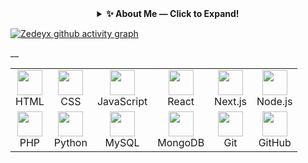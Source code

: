 <!-- About Me Section -->
<div align="center">

<details>
  <summary><strong>✨ About Me — Click to Expand!</strong></summary>
  <br>

  <p><strong>Hey there, I’m <span style="color:#007acc">Abdul Mukit</span> — a passionate self-taught developer, SEO wizard, and lifelong learner from Bangladesh!</strong></p>

  <ul align="left">
    <li><strong>Age:</strong> 16</li>
    <li><strong>Class:</strong> 10 (SSC 2025 Candidate)</li>
    <li><strong>Current Focus:</strong> Web Development, Blogging, Cybersecurity</li>
    <li><strong>Freelance Skills:</strong> WordPress, SEO, Copywriting, Blogging</li>
    <li><strong>Other Skills:</strong> Frontend Dev, Git/GitHub, Python, App Dev</li>
    <li><strong>Mindset:</strong> CEO-Visionary | Inventor | Hacker | Practical Learner</li>
    <li><strong>Languages:</strong> English, Bangla</li>
  </ul>

  <p><strong>My Mission:</strong> To build innovative solutions, create meaningful content, and make an impact that outlives trends.</p>

  <p><strong>Fun Fact:</strong> I drink green tea while coding like it’s a ritual — balance between Zen & JavaScript.</p>

  <p><strong>Let’s Connect & Collaborate!</strong> I’m always open to new ideas and collabs that help us grow together.</p>

</details>

</div>


[![Zedeyx github activity graph](https://github-readme-activity-graph.vercel.app/graph?username=ZedeyxOfficial&bg_color=010003&color=d3d1ff&line=8a24ff&point=ffffff&area=true&hide_border=true)](#)

__
<div align="center">
  <table>
    <tr>
      <td align="center">
        <img src="https://cdn.jsdelivr.net/gh/devicons/devicon/icons/html5/html5-original.svg" width="40"/><br>HTML
      </td>
      <td align="center">
        <img src="https://cdn.jsdelivr.net/gh/devicons/devicon/icons/css3/css3-original.svg" width="40"/><br>CSS
      </td>
      <td align="center">
        <img src="https://cdn.jsdelivr.net/gh/devicons/devicon/icons/javascript/javascript-original.svg" width="40"/><br>JavaScript
      </td>
      <td align="center">
        <img src="https://cdn.jsdelivr.net/gh/devicons/devicon/icons/react/react-original.svg" width="40"/><br>React
      </td>
      <td align="center">
        <img src="https://cdn.jsdelivr.net/gh/devicons/devicon/icons/nextjs/nextjs-original.svg" width="40"/><br>Next.js
      </td>
      <td align="center">
        <img src="https://cdn.jsdelivr.net/gh/devicons/devicon/icons/nodejs/nodejs-original.svg" width="40"/><br>Node.js
      </td>
    </tr>
    <tr>
      <td align="center">
        <img src="https://cdn.jsdelivr.net/gh/devicons/devicon/icons/php/php-original.svg" width="40"/><br>PHP
      </td>
      <td align="center">
        <img src="https://cdn.jsdelivr.net/gh/devicons/devicon/icons/python/python-original.svg" width="40"/><br>Python
      </td>
      <td align="center">
        <img src="https://cdn.jsdelivr.net/gh/devicons/devicon/icons/mysql/mysql-original.svg" width="40"/><br>MySQL
      </td>
      <td align="center">
        <img src="https://cdn.jsdelivr.net/gh/devicons/devicon/icons/mongodb/mongodb-original.svg" width="40"/><br>MongoDB
      </td>
      <td align="center">
        <img src="https://cdn.jsdelivr.net/gh/devicons/devicon/icons/git/git-original.svg" width="40"/><br>Git
      </td>
      <td align="center">
        <img src="https://cdn.jsdelivr.net/gh/devicons/devicon/icons/github/github-original.svg" width="40"/><br>GitHub
      </td>
    </tr>
  </table>
</div>
